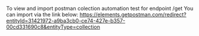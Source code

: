To view and import postman colection automation test for endpoint /get You can import via the link below:
https://elements.getpostman.com/redirect?entityId=31421972-a9ba3cb0-ce74-427e-b357-00cd331690c8&entityType=collection
